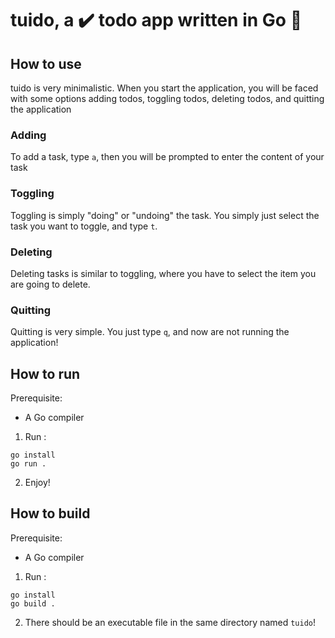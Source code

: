# tuido, a ✔️ todo app written in Go 🔷

## How to use

tuido is very minimalistic. When you start the application, you will be faced with some options
adding todos, toggling todos, deleting todos, and quitting the application

### Adding
To add a task, type `a`, then you will be prompted to enter the content of your task

### Toggling
Toggling is simply "doing" or "undoing" the task. You simply just select the task you want to toggle, and type `t`.

### Deleting
Deleting tasks is similar to toggling, where you have to select the item you are going to delete.

### Quitting
Quitting is very simple. You just type `q`, and now are not running the application!

## How to run

Prerequisite:
- A Go compiler

1. Run :
```shell
go install
go run .
```
2. Enjoy!

## How to build

Prerequisite:
- A Go compiler

1. Run :
```shell
go install
go build .
```
2. There should be an executable file in the same directory named `tuido`!
